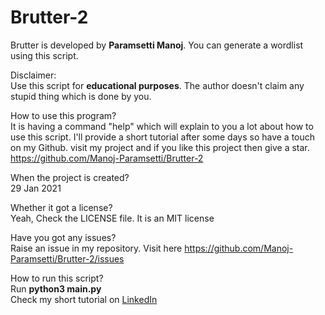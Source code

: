 # Brutter-2

Brutter is developed by <b>Paramsetti Manoj</b>. You can generate a wordlist using this script.

Disclaimer:<br>
Use this script for <b>educational purposes</b>. The author doesn't claim any stupid thing which is done by you.

How to use this program?<br>
It is having a command "help" which will explain to you a lot about how to use this script. I'll provide a short tutorial after some days so have a touch on my Github. visit my project and if you like this project then give a star. https://github.com/Manoj-Paramsetti/Brutter-2

When the project is created?<br>
29 Jan 2021

Whether it got a license?<br>
Yeah, Check the LICENSE file. It is an MIT license

Have you got any issues?<br>
Raise an issue in my repository. Visit here https://github.com/Manoj-Paramsetti/Brutter-2/issues<br>

How to run this script?<br>
Run <b>python3 main.py</b><br>
Check my short tutorial on [LinkedIn](https://www.linkedin.com/feed/update/urn:li:activity:6760927948032745473/ "Video")

